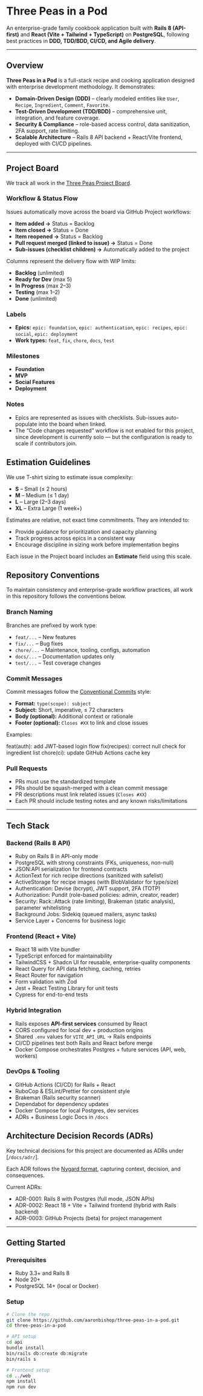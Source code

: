 # Three Peas in a Pod

An enterprise-grade family cookbook application built with **Rails 8 (API-first)** and **React (Vite + Tailwind + TypeScript)** on **PostgreSQL**, following best practices in **DDD, TDD/BDD, CI/CD, and Agile delivery**.

---

## Overview

**Three Peas in a Pod** is a full-stack recipe and cooking application designed with enterprise development methodology. It demonstrates:

- **Domain-Driven Design (DDD)** – clearly modeled entities like `User`, `Recipe`, `Ingredient`, `Comment`, `Favorite`.
- **Test-Driven Development (TDD/BDD)** – comprehensive unit, integration, and feature coverage.
- **Security & Compliance** – role-based access control, data sanitization, 2FA support, rate limiting.
- **Scalable Architecture** – Rails 8 API backend + React/Vite frontend, deployed with CI/CD pipelines.

---

## Project Board

We track all work in the [Three Peas Project Board](https://github.com/users/aaronbishop/projects/3).

### Workflow & Status Flow
Issues automatically move across the board via GitHub Project workflows:

- **Item added →** Status = Backlog  
- **Item closed →** Status = Done  
- **Item reopened →** Status = Backlog  
- **Pull request merged (linked to issue) →** Status = Done  
- **Sub-issues (checklist children) →** Automatically added to the project

Columns represent the delivery flow with WIP limits:
- **Backlog** (unlimited)  
- **Ready for Dev** (max 5)  
- **In Progress** (max 2–3)  
- **Testing** (max 1–2)  
- **Done** (unlimited)  

### Labels
- **Epics:** `epic: foundation`, `epic: authentication`, `epic: recipes`, `epic: social`, `epic: deployment`  
- **Work types:** `feat`, `fix`, `chore`, `docs`, `test`

### Milestones
- **Foundation**  
- **MVP**  
- **Social Features**  
- **Deployment**

### Notes
- Epics are represented as issues with checklists. Sub-issues auto-populate into the board when linked.  
- The “Code changes requested” workflow is not enabled for this project, since development is currently solo — but the configuration is ready to scale if contributors join.

## Estimation Guidelines

We use T-shirt sizing to estimate issue complexity:

- **S** – Small (≤ 2 hours)
- **M** – Medium (≤ 1 day)
- **L** – Large (2–3 days)
- **XL** – Extra Large (1 week+)

Estimates are relative, not exact time commitments. They are intended to:

- Provide guidance for prioritization and capacity planning  
- Track progress across epics in a consistent way  
- Encourage discipline in sizing work before implementation begins  

Each issue in the Project board includes an **Estimate** field using this scale.

## Repository Conventions

To maintain consistency and enterprise-grade workflow practices, all work in this repository follows the conventions below.

### Branch Naming
Branches are prefixed by work type:

- `feat/...` – New features
- `fix/...` – Bug fixes
- `chore/...` – Maintenance, tooling, configs, automation
- `docs/...` – Documentation updates only
- `test/...` – Test coverage changes

### Commit Messages
Commit messages follow the [Conventional Commits](https://www.conventionalcommits.org/) style:

- **Format:** `type(scope): subject`
- **Subject:** Short, imperative, ≤ 72 characters
- **Body (optional):** Additional context or rationale
- **Footer (optional):** `Closes #XX` to link and close issues

Examples:

feat(auth): add JWT-based login flow
fix(recipes): correct null check for ingredient list
chore(ci): update GitHub Actions cache key

### Pull Requests
- PRs must use the standardized template
- PRs should be squash-merged with a clean commit message
- PR descriptions must link related issues (`Closes #XX`)
- Each PR should include testing notes and any known risks/limitations

---

## Tech Stack

### Backend (Rails 8 API)
- Ruby on Rails 8 in API-only mode
- PostgreSQL with strong constraints (FKs, uniqueness, non-null)
- JSON:API serialization for frontend contracts
- ActionText for rich recipe directions (sanitized with safelist)
- ActiveStorage for recipe images (with BlobValidator for type/size)
- Authentication: Devise (bcrypt), JWT support, 2FA (TOTP)
- Authorization: Pundit (role-based policies: admin, creator, reader)
- Security: Rack::Attack (rate limiting), Brakeman (static analysis), parameter whitelisting
- Background Jobs: Sidekiq (queued mailers, async tasks)
- Service Layer + Concerns for business logic

### Frontend (React + Vite)
- React 18 with Vite bundler
- TypeScript enforced for maintainability
- TailwindCSS + Shadcn UI for reusable, enterprise-quality components
- React Query for API data fetching, caching, retries
- React Router for navigation
- Form validation with Zod
- Jest + React Testing Library for unit tests
- Cypress for end-to-end tests

### Hybrid Integration
- Rails exposes **API-first services** consumed by React
- CORS configured for local dev + production origins
- Shared `.env` values for `VITE_API_URL` → Rails endpoints
- CI/CD pipelines test both Rails and React before merge
- Docker Compose orchestrates Postgres + future services (API, web, workers)

### DevOps & Tooling
- GitHub Actions (CI/CD) for Rails + React
- RuboCop & ESLint/Prettier for consistent style
- Brakeman (Rails security scanner)
- Dependabot for dependency updates
- Docker Compose for local Postgres, dev services
- ADRs + Business Logic Docs in `/docs`

## Architecture Decision Records (ADRs)

Key technical decisions for this project are documented as ADRs under [`/docs/adr/`].

Each ADR follows the [Nygard format](https://cognitect.com/blog/2011/11/15/documenting-architecture-decisions), capturing context, decision, and consequences.

Current ADRs:
- ADR-0001: Rails 8 with Postgres (full mode, JSON APIs)
- ADR-0002: React 18 + Vite + Tailwind frontend (hybrid with Rails backend)
- ADR-0003: GitHub Projects (beta) for project management

---

## Getting Started

### Prerequisites
- Ruby 3.3+ and Rails 8
- Node 20+
- PostgreSQL 14+ (local or Docker)

### Setup

```bash
# Clone the repo
git clone https://github.com/aaronbishop/three-peas-in-a-pod.git
cd three-peas-in-a-pod

# API setup
cd api
bundle install
bin/rails db:create db:migrate
bin/rails s

# Frontend setup
cd ../web
npm install
npm run dev
